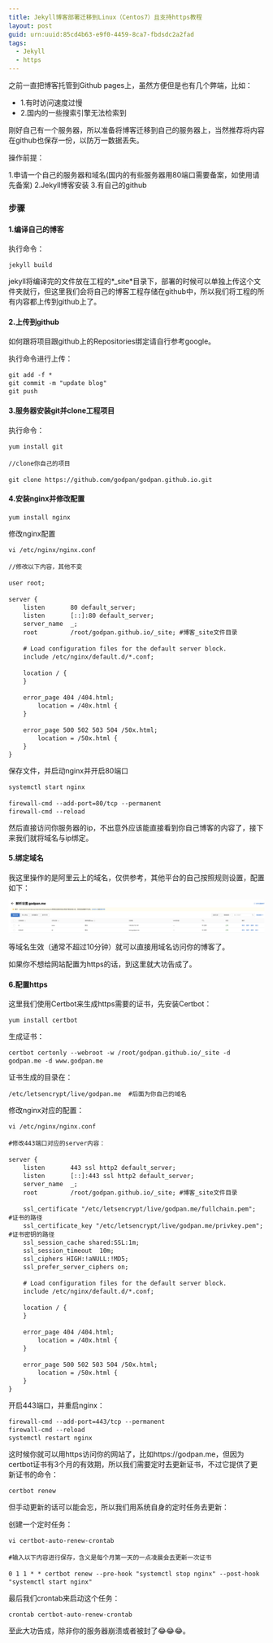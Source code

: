 ```yaml
---
title: Jekyll博客部署迁移到Linux（Centos7）且支持https教程
layout: post
guid: urn:uuid:85cd4b63-e9f0-4459-8ca7-fbdsdc2a2fad
tags:
  - Jekyll
  - https
---
```


之前一直把博客托管到Github pages上，虽然方便但是也有几个弊端，比如：

- 1.有时访问速度过慢
- 2.国内的一些搜索引擎无法检索到

刚好自己有一个服务器，所以准备将博客迁移到自己的服务器上，当然推荐将内容在github也保存一份，以防万一数据丢失。

操作前提：

1.申请一个自己的服务器和域名(国内的有些服务器用80端口需要备案，如使用请先备案)
2.Jekyll博客安装
3.有自己的github

### 步骤

#### 1.编译自己的博客

执行命令：

```jekyll
jekyll build
```
jekyll将编译完的文件放在工程的*_site*目录下，部署的时候可以单独上传这个文件夹就行，但这里我们会将自己的博客工程存储在github中，所以我们将工程的所有内容都上传到github上了。

#### 2.上传到github

如何跟将项目跟github上的Repositories绑定请自行参考google。

执行命令进行上传：

```git
git add -f *
git commit -m "update blog"
git push
```

#### 3.服务器安装git并clone工程项目

执行命令：

```shell
yum install git

//clone你自己的项目

git clone https://github.com/godpan/godpan.github.io.git
```

#### 4.安装nginx并修改配置

```shell
yum install nginx
```
修改nginx配置

```shell
vi /etc/nginx/nginx.conf

//修改以下内容，其他不变

user root;

server {
    listen       80 default_server;
    listen       [::]:80 default_server;
    server_name  _;
    root         /root/godpan.github.io/_site; #博客_site文件目录

    # Load configuration files for the default server block.
    include /etc/nginx/default.d/*.conf;

    location / {
    }

    error_page 404 /404.html;
        location = /40x.html {
    }

    error_page 500 502 503 504 /50x.html;
        location = /50x.html {
    }
}
```
保存文件，并启动nginx并开启80端口

```
systemctl start nginx

firewall-cmd --add-port=80/tcp --permanent
firewall-cmd --reload
```
然后直接访问你服务器的ip，不出意外应该能直接看到你自己博客的内容了，接下来我们就将域名与ip绑定。

#### 5.绑定域名

我这里操作的是阿里云上的域名，仅供参考，其他平台的自己按照规则设置，配置如下：

![domain-settings](/media/images/2019/09/domain-settings.png)

等域名生效（通常不超过10分钟）就可以直接用域名访问你的博客了。

如果你不想给网站配置为https的话，到这里就大功告成了。

#### 6.配置https

这里我们使用Certbot来生成https需要的证书，先安装Certbot：

```shell
yum install certbot
```
生成证书：
```shell
certbot certonly --webroot -w /root/godpan.github.io/_site -d godpan.me -d www.godpan.me
```
证书生成的目录在：

```shell
/etc/letsencrypt/live/godpan.me  #后面为你自己的域名
```
修改nginx对应的配置：

```shell
vi /etc/nginx/nginx.conf

#修改443端口对应的server内容：

server {
    listen       443 ssl http2 default_server;
    listen       [::]:443 ssl http2 default_server;
    server_name  _;
    root         /root/godpan.github.io/_site; #博客_site文件目录

    ssl_certificate "/etc/letsencrypt/live/godpan.me/fullchain.pem";  #证书的路径
    ssl_certificate_key "/etc/letsencrypt/live/godpan.me/privkey.pem"; #证书密钥的路径
    ssl_session_cache shared:SSL:1m;
    ssl_session_timeout  10m;
    ssl_ciphers HIGH:!aNULL:!MD5;
    ssl_prefer_server_ciphers on;

    # Load configuration files for the default server block.
    include /etc/nginx/default.d/*.conf;

    location / {
    }

    error_page 404 /404.html;
        location = /40x.html {
    }

    error_page 500 502 503 504 /50x.html;
        location = /50x.html {
    }
}
```
开启443端口，并重启nginx：

```shell
firewall-cmd --add-port=443/tcp --permanent
firewall-cmd --reload
systemctl restart nginx
```
这时候你就可以用https访问你的网站了，比如https://godpan.me，但因为certbot证书有3个月的有效期，所以我们需要定时去更新证书，不过它提供了更新证书的命令：
```
certbot renew
```
但手动更新的话可以能会忘，所以我们用系统自身的定时任务去更新：

创建一个定时任务：

```shell
vi certbot-auto-renew-crontab

#输入以下内容进行保存，含义是每个月第一天的一点凌晨会去更新一次证书

0 1 1 * * certbot renew --pre-hook "systemctl stop nginx" --post-hook "systemctl start nginx"
```
最后我们crontab来启动这个任务：

```shell
crontab certbot-auto-renew-crontab
```
至此大功告成，除非你的服务器崩溃或者被封了😂😂😂。



